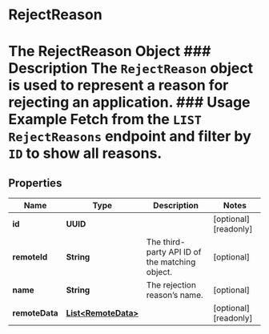 

# RejectReason

# The RejectReason Object ### Description The `RejectReason` object is used to represent a reason for rejecting an application.  ### Usage Example Fetch from the `LIST RejectReasons` endpoint and filter by `ID` to show all reasons.
## Properties

Name | Type | Description | Notes
------------ | ------------- | ------------- | -------------
**id** | **UUID** |  |  [optional] [readonly]
**remoteId** | **String** | The third-party API ID of the matching object. |  [optional]
**name** | **String** | The rejection reason’s name. |  [optional]
**remoteData** | [**List&lt;RemoteData&gt;**](RemoteData.md) |  |  [optional] [readonly]



